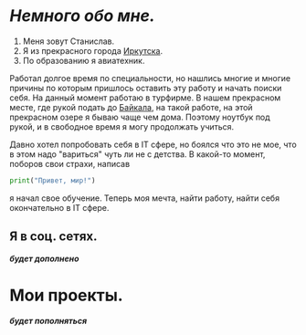 # ***Немного обо мне.***

1. Меня зовут Станислав.
2. Я из прекрасного города [Иркутска](https://i.ibb.co/KsB4GXW/dostoprimechatelnosti-irkutska.jpg).
3. По образованию я авиатехник.

Работал долгое время по специальности, но нашлись многие и многие причины по которым пришлось оставить эту работу и начать поиски себя. На данный момент работаю в турфирме. В нашем прекрасном месте, где рукой подать до [Байкала](https://i.ibb.co/BNvttgP/ozero-bajkal-5.jpg), на такой работе, на этой прекрасном озере я бываю чаще чем дома. Поэтому ноутбук под рукой, и в свободное время я могу продолжать учиться.

Давно хотел попробовать себя в IT сфере, но боялся что это не мое, что в этом надо "вариться" чуть ли не с детства. В какой-то момент, поборов свои страхи, написав 
```python
print("Привет, мир!")
```
я начал свое обучение. Теперь моя мечта, найти работу, найти себя окончательно в IT сфере. 

## Я в соц. сетях.
***будет дополнено***

# Мои проекты.
***будет пополняться***
